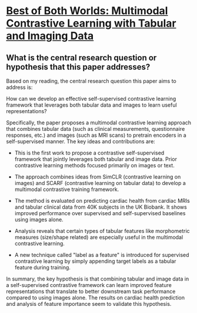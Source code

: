 # [Best of Both Worlds: Multimodal Contrastive Learning with Tabular and   Imaging Data](https://arxiv.org/abs/2303.14080)

## What is the central research question or hypothesis that this paper addresses?

 Based on my reading, the central research question this paper aims to address is:

How can we develop an effective self-supervised contrastive learning framework that leverages both tabular data and images to learn useful representations? 

Specifically, the paper proposes a multimodal contrastive learning approach that combines tabular data (such as clinical measurements, questionnaire responses, etc.) and images (such as MRI scans) to pretrain encoders in a self-supervised manner. The key ideas and contributions are:

- This is the first work to propose a contrastive self-supervised framework that jointly leverages both tabular and image data. Prior contrastive learning methods focused primarily on images or text. 

- The approach combines ideas from SimCLR (contrastive learning on images) and SCARF (contrastive learning on tabular data) to develop a multimodal contrastive training framework.

- The method is evaluated on predicting cardiac health from cardiac MRIs and tabular clinical data from 40K subjects in the UK Biobank. It shows improved performance over supervised and self-supervised baselines using images alone.

- Analysis reveals that certain types of tabular features like morphometric measures (size/shape related) are especially useful in the multimodal contrastive learning. 

- A new technique called "label as a feature" is introduced for supervised contrastive learning by simply appending target labels as a tabular feature during training.

In summary, the key hypothesis is that combining tabular and image data in a self-supervised contrastive framework can learn improved feature representations that translate to better downstream task performance compared to using images alone. The results on cardiac health prediction and analysis of feature importance seem to validate this hypothesis.
